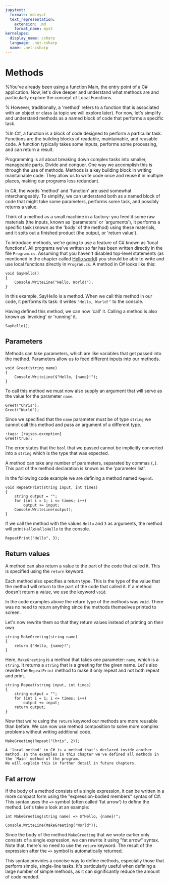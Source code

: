 ```yaml
---
jupytext:
  formats: md:myst
  text_representation:
    extension: .md
    format_name: myst
kernelspec:
  display_name: csharp
  language: .net-csharp
  name: .net-csharp
---
```


# Methods

%You've already been using a function Main, the entry point of a C# application. Now, let's dive deeper and understand what methods are and particularly explore the concept of Local Functions.

% However, traditionally, a 'method' refers to a function that is associated with an object or class (a topic we will explore later). For now, let's simplify and understand methods as a named block of code that performs a specific task.


%In C#, a function is a block of code designed to perform a particular task. Functions are the building blocks of readable, maintainable, and reusable code. A function typically takes some inputs, performs some processing, and can return a result.


Programming is all about breaking down complex tasks into smaller, manageable parts. Divide and conquer. One way we accomplish this is through the use of methods.
Methods is a key building block in writing maintainable code. They allow us to write code once and reuse it in multiple places, making our programs less redundant.

In C#, the words 'method' and 'function' are used somewhat interchangeably.
To simplify, we can understand both as a named block of code that might take some parameters, performs some task, and possibly returns a value.

Think of a method as a small machine in a factory: you feed it some raw materials (the inputs, known as 'parameters' or 'arguments'), it performs a specific task (known as the 'body' of the method) using these materials, and it spits out a finished product (the output, or 'return value').

To introduce methods, we're going to use a feature of C# known as 'local functions'.
All programs we've written so far has been written directly in the file `Program.cs`.
Assuming that you haven't disabled top-level statements (as mentioned in the chapter called [Hello world](hello-world)) you should be able to write and use local functions directly in `Program.cs`.
A method in C# looks like this:

```{code-cell}
void SayHello()
{
    Console.WriteLine("Hello, World!");
}
```

In this example, SayHello is a method. When we call this method in our code, it performs its task: it writes `"Hello, World!"` to the console.

Having defined this method, we can now 'call' it. Calling a method is also known as 'invoking' or 'running' it.

```{code-cell}
SayHello();
```


## Parameters

Methods can take parameters, which are like variables that get passed into the method. Parameters allow us to feed different inputs into our methods.


```{code-cell}
void Greet(string name)
{
    Console.WriteLine($"Hello, {name}!");
}
```

To call this method we must now also supply an argument that will serve as the value for the parameter `name`.

```{code-cell}
Greet("Chris");
Greet("World");
```

Since we specified that the `name` parameter must be of type `string` we cannot call this method and pass an argument of a different type.

```{code-cell}
:tags: [raises-exception]
Greet(true);
```

The error states that the `bool` that we passed cannot be implicitly converted into a `string` which is the type that was expected.

A method can take any number of parameters, separated by commas (`,`). This part of the method declaration is known as the 'parameter list'.

In the following code example we are defining a method named `Repeat`.

```{code-cell}
void RepeatPrint(string input, int times)
{
    string output = "";
    for (int i = 1; i <= times; i++)
        output += input;
    Console.WriteLine(output);
}
```

If we call the method with the values `Hello` and `3` as arguments, the method will print `HelloHelloHello` to the console.

```{code-cell}
RepeatPrint("Hello", 3);
```


## Return values

A method can also return a value to the part of the code that called it. This is specified using the `return` keyword.

Each method also specifies a return type. This is the type of the value that the method will return to the part of the code that called it. If a method doesn't return a value, we use the keyword `void`.

In the code examples above the return type of the methods was `void`.
There was no need to return anything since the methods themselves printed to screen.

Let's now rewrite them so that they return values instead of printing on their own.

```{code-cell}
string MakeGreeting(string name)
{
    return $"Hello, {name}!";
}
```

Here, `MakeGreeting` is a method that takes one parameter: `name`, which is a `string`. It returns a `string` that is a greeting for the given name.
Let's also rewrite the `RepeatPrint` method to make it only repeat and not both repeat and print.

```{code-cell}
string Repeat(string input, int times)
{
    string output = "";
    for (int i = 1; i <= times; i++)
        output += input;
    return output;
}
```

Now that we're using the `return` keyword our methods are more reusable than before. We can now use method composition to solve more complex problems without writing additional code.

```{code-cell}
MakeGreeting(Repeat("Chris", 2));
```

```{note}
A 'local method' in C# is a method that's declared inside another method. In the examples in this chapter we've defined all methods in the `Main` method of the program.
We will explain this in further detail in future chapters.
```


## Fat arrow

If the body of a method consists of a single expression, it can be written in a more compact form using the "expression-bodied members" syntax of C#. This syntax uses the `=>` symbol (often called 'fat arrow') to define the method. Let's take a look at an example:

```{code-cell}
int MakeGreeting(string name) => $"Hello, {name}!";
```

```{code-cell}
Console.WriteLine(MakeGreeting("World"));
```

Since the body of the method `MakeGreeting` that we wrote earlier only consists of a single expression, we can rewrite it using "fat arrow" syntax.
Note that, there's no need to use the `return` keyword.
The result of the expression after the `=>` symbol is automatically returned.

This syntax provides a concise way to define methods, especially those that perform simple, single-line tasks. It's particularly useful when defining a large number of simple methods, as it can significantly reduce the amount of code needed.

